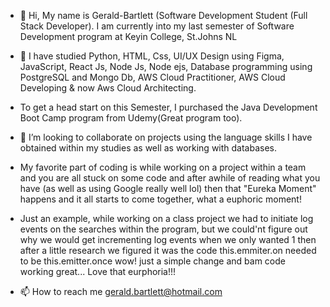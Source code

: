 - 👋 Hi, My name is Gerald-Bartlett (Software Development Student (Full Stack Developer). I am currently into my last semester of Software Development program at Keyin College, St.Johns NL 
- 🌱 I have studied Python, HTML, Css, UI/UX Design using Figma, JavaScript, React Js, Node Js, Node ejs, Database programming using PostgreSQL and Mongo Db, AWS Cloud Practitioner, AWS Cloud Developing & now Aws Cloud Architecting.
- To get a head start on this Semester, I purchased the Java Development Boot Camp program from Udemy(Great program too). 

- 💞️ I’m looking to collaborate on projects using the language skills I have obtained within my studies as well as working with databases.
- My favorite part of coding is while working on a project within a team and you are all stuck on some code and after awhile of reading what you have (as well as using Google really well lol) then that "Eureka Moment" happens and it all starts to come together, what a euphoric moment!
-  Just an example, while working on a class project we had to initiate log events on the searches within the program, but we could'nt figure out why we would get incrementing log events when we only wanted 1 then after a little research we figured it was the code this.emmiter.on needed to be this.emitter.once wow! just a simple change and bam code working great... Love that eurphoria!!! 
- 📫 How to reach me gerald.bartlett@hotmail.com

<!---
Gerald-Bartlett/Gerald-Bartlett is a ✨ special ✨ repository because its `README.md` (this file) appears on your GitHub profile.
You can click the Preview link to take a look at your changes.
--->
